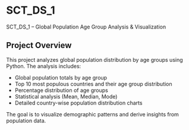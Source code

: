 # SCT_DS_1
SCT_DS_1 – Global Population Age Group Analysis &amp; Visualization
## **Project Overview**
This project analyzes global population distribution by age groups using Python. The analysis includes:

- Global population totals by age group
- Top 10 most populous countries and their age group distribution
- Percentage distribution of age groups
- Statistical analysis (Mean, Median, Mode)
- Detailed country-wise population distribution charts

The goal is to visualize demographic patterns and derive insights from population data.

